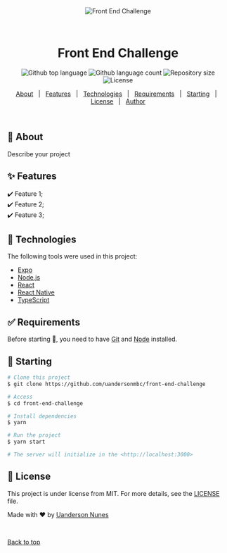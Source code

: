 <div align="center" id="top"> 
  <img src="./.github/app.gif" alt="Front End Challenge" />

  &#xa0;

  <!-- <a href="https://frontendchallenge.netlify.app">Demo</a> -->
</div>

<h1 align="center">Front End Challenge</h1>

<p align="center">
  <img alt="Github top language" src="https://img.shields.io/github/languages/top/uandersonmbc/front-end-challenge?color=56BEB8">

  <img alt="Github language count" src="https://img.shields.io/github/languages/count/uandersonmbc/front-end-challenge?color=56BEB8">

  <img alt="Repository size" src="https://img.shields.io/github/repo-size/uandersonmbc/front-end-challenge?color=56BEB8">

  <img alt="License" src="https://img.shields.io/github/license/uandersonmbc/front-end-challenge?color=56BEB8">

  <!-- <img alt="Github issues" src="https://img.shields.io/github/issues/uandersonmbc/front-end-challenge?color=56BEB8" /> -->

  <!-- <img alt="Github forks" src="https://img.shields.io/github/forks/uandersonmbc/front-end-challenge?color=56BEB8" /> -->

  <!-- <img alt="Github stars" src="https://img.shields.io/github/stars/uandersonmbc/front-end-challenge?color=56BEB8" /> -->
</p>

<!-- Status -->

<!-- <h4 align="center"> 
	🚧  Front End Challenge 🚀 Under construction...  🚧
</h4> 

<hr> -->

<p align="center">
  <a href="#dart-about">About</a> &#xa0; | &#xa0; 
  <a href="#sparkles-features">Features</a> &#xa0; | &#xa0;
  <a href="#rocket-technologies">Technologies</a> &#xa0; | &#xa0;
  <a href="#white_check_mark-requirements">Requirements</a> &#xa0; | &#xa0;
  <a href="#checkered_flag-starting">Starting</a> &#xa0; | &#xa0;
  <a href="#memo-license">License</a> &#xa0; | &#xa0;
  <a href="https://github.com/uandersonmbc" target="_blank">Author</a>
</p>

<br>

## :dart: About ##

Describe your project

## :sparkles: Features ##

:heavy_check_mark: Feature 1;\
:heavy_check_mark: Feature 2;\
:heavy_check_mark: Feature 3;

## :rocket: Technologies ##

The following tools were used in this project:

- [Expo](https://expo.io/)
- [Node.js](https://nodejs.org/en/)
- [React](https://pt-br.reactjs.org/)
- [React Native](https://reactnative.dev/)
- [TypeScript](https://www.typescriptlang.org/)

## :white_check_mark: Requirements ##

Before starting :checkered_flag:, you need to have [Git](https://git-scm.com) and [Node](https://nodejs.org/en/) installed.

## :checkered_flag: Starting ##

```bash
# Clone this project
$ git clone https://github.com/uandersonmbc/front-end-challenge

# Access
$ cd front-end-challenge

# Install dependencies
$ yarn

# Run the project
$ yarn start

# The server will initialize in the <http://localhost:3000>
```

## :memo: License ##

This project is under license from MIT. For more details, see the [LICENSE](LICENSE.md) file.


Made with :heart: by <a href="https://github.com/uandersonmbc" target="_blank">Uanderson Nunes</a>

&#xa0;

<a href="#top">Back to top</a>
